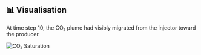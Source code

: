 ## 📊 Visualisation

At time step 10, the CO₂ plume had visibly migrated from the injector toward the producer.

![CO₂ Saturation](co2_saturation_t10.png)
